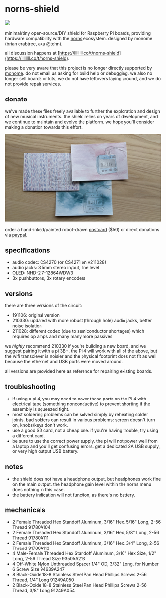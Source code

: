 # norns-shield

![](images/norns-shield-black.jpg)

minimal/tiny open-source/DIY shield for Raspberry Pi boards, providing hardware compatibility with the [norns](https://monome.org/docs/norns) ecosystem. designed by monome (brian crabtree, aka @tehn).

all discussion happens at [https://llllllll.co/t/norns-shield](https://llllllll.co/t/norns-shield).

please be very aware that this project is no longer directly supported by [monome](monome.org). do not email us asking for build help or debugging. we also no longer sell boards or kits, we do not have leftovers laying around, and we do not provide repair services.

## donate

we've made these files freely available to further the exploration and design of new musical instruments. the shield relies on years of development, and we continue to maintain and evolve the platform. we hope you'll consider making a donation towards this effort.

![](images/shield-postcard.jpg)

order a hand-inked/painted robot-drawn [postcard](https://market.monome.org/products/shield-postcard) ($50) or direct donations via [paypal](https://paypal.me/tehn/20).


## specifications

- audio codec: CS4270 (or CS4271 on v211028)
- audio jacks: 3.5mm stereo in/out, line level
- OLED: NHD-2.7-12864WDW3
- 3x pushbuttons, 3x rotary encoders


## versions

there are three versions of the circuit:

- 191106: original version
- 210330: updated with more robust (through hole) audio jacks, better noise isolation
- 211028: different codec (due to semiconductor shortages) which requires op amps and many many more passives

we _highly_ recommend 210330 if you're building a new board, and we suggest pairing it with a pi 3B+. the Pi 4 will work with all of the above, but the wifi transciever is noisier and the physical footprint does not fit as well because the ethernet and USB ports were moved around. 

all versions are provided here as reference for repairing existing boards.


## troubleshooting

- if using a pi 4, you may need to cover these ports on the Pi 4 with electrical tape (something nonconductive) to prevent shorting if the assembly is squeezed tight.
- most soldering problems can be solved simply by reheating solder joints. bad solders can result in various problems: screen doesn't turn on, knobs/keys don't work.
- use a good SD card, not a cheap one. if you're having trouble, try using a different card.
- be sure to use the correct power supply. the pi will not power well from a laptop and you'll get confusing errors. get a dedicated 2A USB supply, or very high output USB battery.

## notes

- the shield does not have a headphone output, but headphones work fine on the main output. the headphone gain level within the norns menu does nothing in this case.
- the battery indication will not function, as there's no battery.

## mechanicals


- 2 Female Threaded Hex Standoff Aluminum, 3/16" Hex, 5/16" Long, 2-56 Thread 91780A104
- 2 Female Threaded Hex Standoff Aluminum, 3/16" Hex, 5/8" Long, 2-56 Thread 91780A111
- 2 Female Threaded Hex Standoff Aluminum, 3/16" Hex, 3/4" Long, 2-56 Thread 91780A113
- 4 Male-Female Threaded Hex Standoff Aluminum, 3/16" Hex Size, 1/2" Long, 2-56 Thread Size 93505A213
- 4 Off-White Nylon Unthreaded Spacer 1/4" OD, 3/32" Long, for Number 6 Screw Size 94639A247
- 8 Black-Oxide 18-8 Stainless Steel Pan Head Phillips Screws 2-56 Thread, 1/4" Long 91249A050
- 2 Black-Oxide 18-8 Stainless Steel Pan Head Phillips Screws 2-56 Thread, 3/8" Long 91249A054
